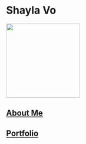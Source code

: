 # Shayla Vo
 <img src="https://github.com/shayvo/shaylaPortfolio/assets/115673647/1dbfa9d3-8814-4bf9-afbc-bf0e76ef26f2" width="200" height="200"> 
 
 ## [About Me](./aboutMe-page.md)

 ## [Portfolio](./portfolio-page.md)
